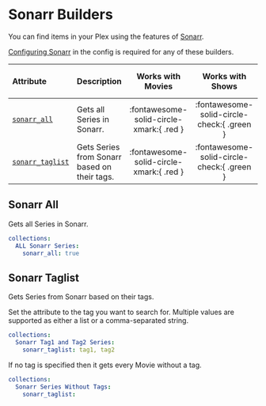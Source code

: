# Sonarr Builders

You can find items in your Plex using the features of [Sonarr](https://sonarr.tv/).

[Configuring Sonarr](../../config/sonarr.md) in the config is required for any of these builders.

| Attribute                           | Description                                  |            Works with Movies             |              Works with Shows              |   Works with Playlists and Custom Sort   |
|:------------------------------------|:---------------------------------------------|:----------------------------------------:|:------------------------------------------:|:----------------------------------------:|
| [`sonarr_all`](#sonarr-all)         | Gets all Series in Sonarr.                   | :fontawesome-solid-circle-xmark:{ .red } | :fontawesome-solid-circle-check:{ .green } | :fontawesome-solid-circle-xmark:{ .red } |
| [`sonarr_taglist`](#sonarr-taglist) | Gets Series from Sonarr based on their tags. | :fontawesome-solid-circle-xmark:{ .red } | :fontawesome-solid-circle-check:{ .green } | :fontawesome-solid-circle-xmark:{ .red } |

## Sonarr All

Gets all Series in Sonarr.

```yaml
collections:
  ALL Sonarr Series:
    sonarr_all: true
```

## Sonarr Taglist

Gets Series from Sonarr based on their tags. 

Set the attribute to the tag you want to search for. Multiple values are supported as either a list or a comma-separated 
string. 

```yaml
collections:
  Sonarr Tag1 and Tag2 Series:
    sonarr_taglist: tag1, tag2
```

If no tag is specified then it gets every Movie without a tag.

```yaml
collections:
  Sonarr Series Without Tags:
    sonarr_taglist: 
```